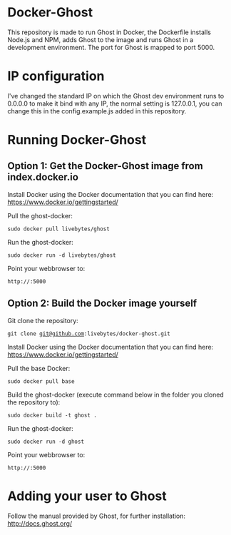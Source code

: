 # Docker-Ghost
This repository is made to run Ghost in Docker, the Dockerfile installs Node.js and NPM, adds Ghost to the image and runs Ghost in a development environment. The port for Ghost is mapped to port 5000.

# IP configuration
I've changed the standard IP on which the Ghost dev environment runs to 0.0.0.0 to make it bind with any IP, the normal setting is 127.0.0.1, you can change this in the config.example.js added in this repository.

# Running Docker-Ghost

## Option 1: Get the Docker-Ghost image from index.docker.io
Install Docker using the Docker documentation that you can find here: https://www.docker.io/gettingstarted/

Pull the ghost-docker:

<code>sudo docker pull livebytes/ghost</code>

Run the ghost-docker:

<code>sudo docker run -d livebytes/ghost</code>

Point your webbrowser to:

<code>http://<serverip>:5000</code>

## Option 2: Build the Docker image yourself
Git clone the repository: 

<code>git clone git@github.com:livebytes/docker-ghost.git</code>

Install Docker using the Docker documentation that you can find here: https://www.docker.io/gettingstarted/

Pull the base Docker:

<code>sudo docker pull base</code>

Build the ghost-docker (execute command below in the folder you cloned the repository to):

<code>sudo docker build -t ghost .</code>

Run the ghost-docker:

<code>sudo docker run -d ghost</code>

Point your webbrowser to:

<code>http://<serverip>:5000</code>

# Adding your user to Ghost
Follow the manual provided by Ghost, for further installation: http://docs.ghost.org/
